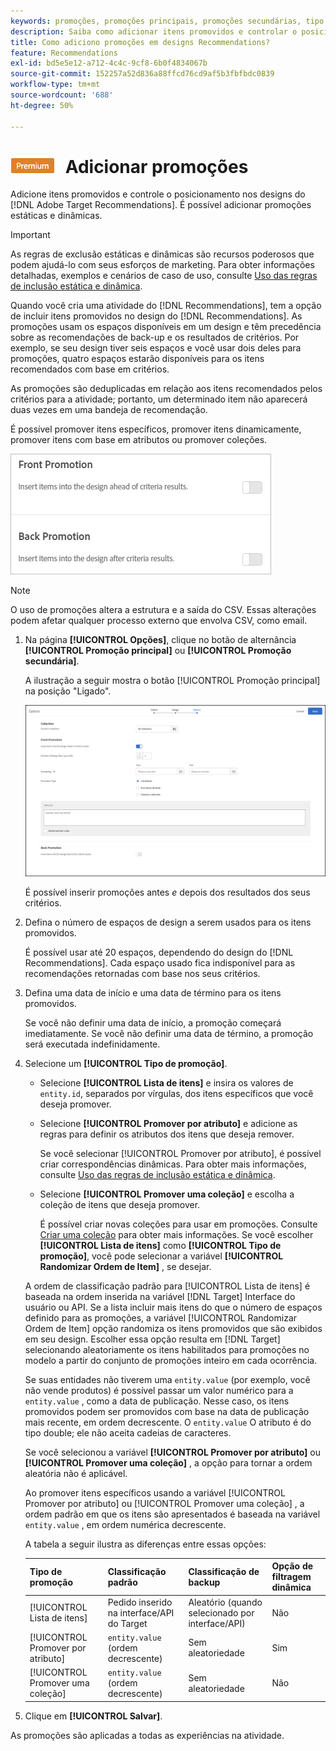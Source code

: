 ```yaml
---
keywords: promoções, promoções principais, promoções secundárias, tipo de promoções, lista de itens, promover por atributo, promover uma coleção
description: Saiba como adicionar itens promovidos e controlar o posicionamento no Adobe [!DNL Target] Designs do Recommendations. É possível adicionar promoções estáticas e dinâmicas.
title: Como adiciono promoções em designs Recommendations?
feature: Recommendations
exl-id: bd5e5e12-a712-4c4c-9cf8-6b0f4834067b
source-git-commit: 152257a52d836a88ffcd76cd9af5b3fbfbdc0839
workflow-type: tm+mt
source-wordcount: '688'
ht-degree: 50%

---
```


# ![PREMIUM](/help/main/assets/premium.png) Adicionar promoções

Adicione itens promovidos e controle o posicionamento nos designs do [!DNL Adobe Target Recommendations]. É possível adicionar promoções estáticas e dinâmicas.

>[!IMPORTANT]
>
>As regras de exclusão estáticas e dinâmicas são recursos poderosos que podem ajudá-lo com seus esforços de marketing. Para obter informações detalhadas, exemplos e cenários de caso de uso, consulte [Uso das regras de inclusão estática e dinâmica](/help/main/c-recommendations/c-algorithms/use-dynamic-and-static-inclusion-rules.md#concept_4CB5C0FA705D4E449BD0B37B3D987F9F).

Quando você cria uma atividade do [!DNL Recommendations], tem a opção de incluir itens promovidos no design do [!DNL Recommendations]. As promoções usam os espaços disponíveis em um design e têm precedência sobre as recomendações de back-up e os resultados de critérios. Por exemplo, se seu design tiver seis espaços e você usar dois deles para promoções, quatro espaços estarão disponíveis para os itens recomendados com base em critérios.

As promoções são deduplicadas em relação aos itens recomendados pelos critérios para a atividade; portanto, um determinado item não aparecerá duas vezes em uma bandeja de recomendação.

É possível promover itens específicos, promover itens dinamicamente, promover itens com base em atributos ou promover coleções.

![[!UICONTROL Promoção principal] e [!UICONTROL Promoção secundária] opções em [!DNL Target] interface](assets/add_promotion_toggles.png)

>[!NOTE]
>
>O uso de promoções altera a estrutura e a saída do CSV. Essas alterações podem afetar qualquer processo externo que envolva CSV, como email.

1. Na página **[!UICONTROL Opções]**, clique no botão de alternância **[!UICONTROL Promoção principal]** ou **[!UICONTROL Promoção secundária]**.

   A ilustração a seguir mostra o botão [!UICONTROL Promoção principal] na posição &quot;Ligado&quot;.

   ![Adicionar opções de Promoção principal](/help/main/c-recommendations/t-create-recs-activity/assets/add_promotion_front.png)

   É possível inserir promoções antes *e* depois dos resultados dos seus critérios.

1. Defina o número de espaços de design a serem usados para os itens promovidos.

   É possível usar até 20 espaços, dependendo do design do [!DNL Recommendations]. Cada espaço usado fica indisponível para as recomendações retornadas com base nos seus critérios.

1. Defina uma data de início e uma data de término para os itens promovidos.

   Se você não definir uma data de início, a promoção começará imediatamente. Se você não definir uma data de término, a promoção será executada indefinidamente.

1. Selecione um **[!UICONTROL Tipo de promoção]**.

   * Selecione **[!UICONTROL Lista de itens]** e insira os valores de `entity.id`, separados por vírgulas, dos itens específicos que você deseja promover.

   * Selecione **[!UICONTROL Promover por atributo]** e adicione as regras para definir os atributos dos itens que deseja remover.

      Se você selecionar [!UICONTROL Promover por atributo], é possível criar correspondências dinâmicas. Para obter mais informações, consulte [Uso das regras de inclusão estática e dinâmica](/help/main/c-recommendations/c-algorithms/use-dynamic-and-static-inclusion-rules.md#concept_4CB5C0FA705D4E449BD0B37B3D987F9F).

   * Selecione **[!UICONTROL Promover uma coleção]** e escolha a coleção de itens que deseja promover.

      É possível criar novas coleções para usar em promoções. Consulte [Criar uma coleção](/help/main/c-recommendations/c-products/collections.md#task_1256DFF6842141FCAADD9E1428EF7F08) para obter mais informações.
   Se você escolher **[!UICONTROL Lista de itens]** como **[!UICONTROL Tipo de promoção]**, você pode selecionar a variável **[!UICONTROL Randomizar Ordem de Item]** , se desejar.

   A ordem de classificação padrão para [!UICONTROL Lista de itens] é baseada na ordem inserida na variável [!DNL Target] Interface do usuário ou API. Se a lista incluir mais itens do que o número de espaços definido para as promoções, a variável [!UICONTROL Randomizar Ordem de Item] opção randomiza os itens promovidos que são exibidos em seu design. Escolher essa opção resulta em [!DNL Target] selecionando aleatoriamente os itens habilitados para promoções no modelo a partir do conjunto de promoções inteiro em cada ocorrência.

   Se suas entidades não tiverem uma `entity.value` (por exemplo, você não vende produtos) é possível passar um valor numérico para a `entity.value` , como a data de publicação. Nesse caso, os itens promovidos podem ser promovidos com base na data de publicação mais recente, em ordem decrescente. O `entity.value` O atributo é do tipo double; ele não aceita cadeias de caracteres.

   Se você selecionou a variável **[!UICONTROL Promover por atributo]** ou **[!UICONTROL Promover uma coleção]** , a opção para tornar a ordem aleatória não é aplicável.

   Ao promover itens específicos usando a variável [!UICONTROL Promover por atributo] ou [!UICONTROL Promover uma coleção] , a ordem padrão em que os itens são apresentados é baseada na variável `entity.value` , em ordem numérica decrescente.

   A tabela a seguir ilustra as diferenças entre essas opções:

   | Tipo de promoção | Classificação padrão | Classificação de backup | Opção de filtragem dinâmica |
   | --- | --- | --- | --- |
   | [!UICONTROL Lista de itens] | Pedido inserido na interface/API do Target | Aleatório (quando selecionado por interface/API) | Não |
   | [!UICONTROL Promover por atributo] | `entity.value` (ordem decrescente) | Sem aleatoriedade | Sim |
   | [!UICONTROL Promover uma coleção] | `entity.value` (ordem decrescente) | Sem aleatoriedade | Não |

1. Clique em **[!UICONTROL Salvar]**.

As promoções são aplicadas a todas as experiências na atividade.
